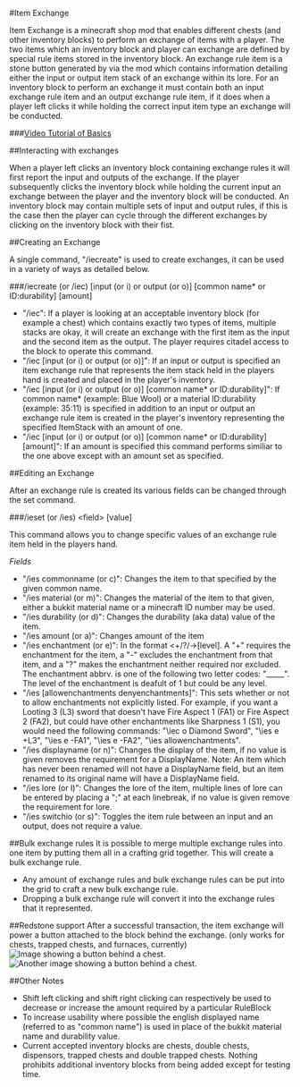 #Item Exchange

Item Exchange is a minecraft shop mod that enables different chests (and other inventory blocks) to perform an exchange of items with a player. The two items which an inventory block and player can exchange are defined by special rule items stored in the inventory block. An exchange rule item is a stone button generated by via the mod which contains information detailing either the input or output item stack of an exchange within its lore. For an inventory block to perform an exchange it must contain both an input exchange rule item and an output exchange rule item, if it does when a player left clicks it while holding the correct input item type an exchange will be conducted.

###[Video Tutorial of Basics](http://www.youtube.com/watch?v=uLIy3UlvAz0&feature=youtu.be)

##Interacting with exchanges

When a player left clicks an inventory block containing exchange rules it will first report the input and outputs of the exchange. If the player subsequently clicks the inventory block while holding the current input an exchange between the player and the inventory block will be conducted. An inventory block may contain multiple sets of input and output rules, if this is the case then the player can cycle through the different exchanges by clicking on the inventory block with their fist.

##Creating an Exchange

A single command, "/iecreate" is used to create exchanges, it can be used in a variety of ways as detailed below.

###/iecreate (or /iec) [input (or i) or output (or o)] [common name* or ID:durability] [amount]

-  "/iec": If a player is looking at an acceptable inventory block (for example a chest) which contains exactly two types of items, multiple stacks are okay, it will create an exchange with the first item as the input and the second item as the output. The player requires citadel access to the block to operate this command.
-  "/iec [input (or i) or output (or o)]": If an input or output is specified an item exchange rule that represents the item stack held in the players hand is created and placed in the player's inventory.
-  "/iec [input (or i) or output (or o)] [common name* or ID:durability]": If common name* (example: Blue Wool) or a material ID:durability (example: 35:11) is specified in addition to an input or output an exchange rule item is created in the player's inventory representing the specified ItemStack with an amount of one.
-  "/iec [input (or i) or output (or o)] [common name* or ID:durability] [amount]": If an amount is specified this command performs similiar to the one above except with an amount set as specified.

##Editing an Exchange

After an exchange rule is created its various fields can be changed through the set command.

###/ieset (or /ies) \<field\> [value]

This command allows you to change specific values of an exchange rule item held in the players hand.

*Fields*

-  "/ies commonname (or c)": Changes the item to that specified by the given common name. 
-  "/ies material (or m)": Changes the material of the item to that given, either a bukkit material name or a minecraft ID number may be used.
-  "/ies durability (or d)": Changes the durability (aka data) value of the item.
-  "/ies amount (or a)": Changes amount of the item
-  "/ies enchantment (or e)": In the format <+/?/-><enchantment abbrv.>[level]. A "+" requires the enchantment for the item, a "-" excludes the enchantment from that item, and a "?" makes the enchantment neither required nor excluded. The enchantment abbrv. is one of the following two letter codes: "_____". The level of the enchantment is deafult of 1 but could be any level.
-  "/ies [allowenchantments denyenchantments]": This sets whether or not to allow enchantments not explicitly listed. For example, if you want a Looting 3 (L3) sword that doesn't have Fire Aspect 1 (FA1) or Fire Aspect 2 (FA2), but could have other enchantments like Sharpness 1 (S1), you would need the following commands: "\iec o Diamond Sword", "\ies e +L3", "\ies e -FA1", "\ies e -FA2", "\ies allowenchantments".
-  "/ies displayname (or n)": Changes the display of the item, if no value is given removes the requirement for a DisplayName. Note: An item which has never been renamed will not have a DisplayName field, but an item renamed to its original name will have a DisplayName field.
-  "/ies lore (or l)": Changes the lore of the item,  multiple lines of lore can be entered by placing a ";" at each linebreak, if no value is given remove the requirement for lore.
-  "/ies switchio (or s)": Toggles the item rule between an input and an output, does not require a value.

##Bulk exchange rules
It is possible to merge multiple exchange rules into one item by putting them all in a crafting grid together. This will create a bulk exchange rule.
-  Any amount of exchange rules and bulk exchange rules can be put into the grid to craft a new bulk exchange rule.
-  Dropping a bulk exchange rule will convert it into the exchange rules that it represented.

##Redstone support
After a successful transaction, the item exchange will power a button attached to the block behind the exchange. (only works for chests, trapped chests, and furnaces, currently)
![Image showing a button behind a chest.](http://imgur.com/OQaoaVu.png)
![Another image showing a button behind a chest.](http://imgur.com/nGnu83v.png)

##Other Notes
-  Shift left clicking and shift right clicking can respectively be used to decrease or increase the amount required by a particular RuleBlock
-  To increase usability where possible the english displayed name (referred to as "common name") is used in place of the bukkit material name and durability value.
-  Current accepted inventory blocks are chests, double chests, dispensors, trapped chests and double trapped chests. Nothing prohibits additional inventory blocks from being added except for testing time.
